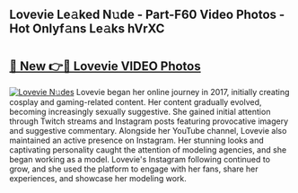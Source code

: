 ## Lovevie Le𝚊ked N𝚞de - Part-F60 Video Photos - Hot Onlyf𝚊ns Le𝚊ks hVrXC

# <h2><a href="http://ab25955.deff.icu/?id=Lovevie">🔗 New 👉🔴 Lovevie VIDEO Photos</a></h2>

[![Lovevie N𝚞des](https://i.imgur.com/rIISA9y.gif)](http://ab25955.deff.icu/?id=Lovevie)
Lovevie began her online journey in 2017, initially creating cosplay and gaming-related content. Her content gradually evolved, becoming increasingly sexually suggestive. She gained initial attention through Twitch streams and Instagram posts featuring provocative imagery and suggestive commentary. Alongside her YouTube channel, Lovevie also maintained an active presence on Instagram. Her stunning looks and captivating personality caught the attention of modeling agencies, and she began working as a model. Lovevie's Instagram following continued to grow, and she used the platform to engage with her fans, share her experiences, and showcase her modeling work.
